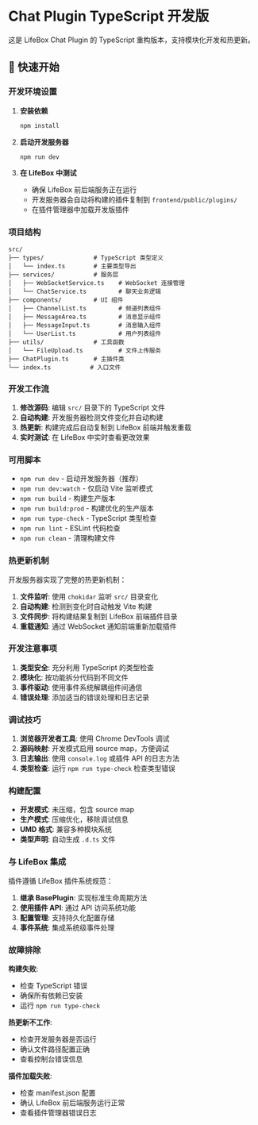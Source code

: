# Chat Plugin TypeScript 开发版

这是 LifeBox Chat Plugin 的 TypeScript 重构版本，支持模块化开发和热更新。

## 🚀 快速开始

### 开发环境设置

1. **安装依赖**
   ```bash
   npm install
   ```

2. **启动开发服务器**
   ```bash
   npm run dev
   ```

3. **在 LifeBox 中测试**
   - 确保 LifeBox 前后端服务正在运行
   - 开发服务器会自动将构建的插件复制到 `frontend/public/plugins/`
   - 在插件管理器中加载开发版插件

### 项目结构

```
src/
├── types/              # TypeScript 类型定义
│   └── index.ts        # 主要类型导出
├── services/           # 服务层
│   ├── WebSocketService.ts    # WebSocket 连接管理
│   └── ChatService.ts         # 聊天业务逻辑
├── components/         # UI 组件
│   ├── ChannelList.ts         # 频道列表组件
│   ├── MessageArea.ts         # 消息显示组件
│   ├── MessageInput.ts        # 消息输入组件
│   └── UserList.ts            # 用户列表组件
├── utils/              # 工具函数
│   └── FileUpload.ts          # 文件上传服务
├── ChatPlugin.ts       # 主插件类
└── index.ts           # 入口文件
```

### 开发工作流

1. **修改源码**: 编辑 `src/` 目录下的 TypeScript 文件
2. **自动构建**: 开发服务器检测文件变化并自动构建
3. **热更新**: 构建完成后自动复制到 LifeBox 前端并触发重载
4. **实时测试**: 在 LifeBox 中实时查看更改效果

### 可用脚本

- `npm run dev` - 启动开发服务器（推荐）
- `npm run dev:watch` - 仅启动 Vite 监听模式
- `npm run build` - 构建生产版本
- `npm run build:prod` - 构建优化的生产版本
- `npm run type-check` - TypeScript 类型检查
- `npm run lint` - ESLint 代码检查
- `npm run clean` - 清理构建文件

### 热更新机制

开发服务器实现了完整的热更新机制：

1. **文件监听**: 使用 `chokidar` 监听 `src/` 目录变化
2. **自动构建**: 检测到变化时自动触发 Vite 构建
3. **文件同步**: 将构建结果复制到 LifeBox 前端插件目录
4. **重载通知**: 通过 WebSocket 通知前端重新加载插件

### 开发注意事项

1. **类型安全**: 充分利用 TypeScript 的类型检查
2. **模块化**: 按功能拆分代码到不同文件
3. **事件驱动**: 使用事件系统解耦组件间通信
4. **错误处理**: 添加适当的错误处理和日志记录

### 调试技巧

1. **浏览器开发者工具**: 使用 Chrome DevTools 调试
2. **源码映射**: 开发模式启用 source map，方便调试
3. **日志输出**: 使用 `console.log` 或插件 API 的日志方法
4. **类型检查**: 运行 `npm run type-check` 检查类型错误

### 构建配置

- **开发模式**: 未压缩，包含 source map
- **生产模式**: 压缩优化，移除调试信息
- **UMD 格式**: 兼容多种模块系统
- **类型声明**: 自动生成 `.d.ts` 文件

### 与 LifeBox 集成

插件遵循 LifeBox 插件系统规范：

1. **继承 BasePlugin**: 实现标准生命周期方法
2. **使用插件 API**: 通过 API 访问系统功能
3. **配置管理**: 支持持久化配置存储
4. **事件系统**: 集成系统级事件处理

### 故障排除

**构建失败**:
- 检查 TypeScript 错误
- 确保所有依赖已安装
- 运行 `npm run type-check`

**热更新不工作**:
- 检查开发服务器是否运行
- 确认文件路径配置正确
- 查看控制台错误信息

**插件加载失败**:
- 检查 manifest.json 配置
- 确认 LifeBox 前后端服务运行正常
- 查看插件管理器错误日志